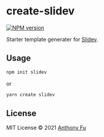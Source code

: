 # create-slidev

[![NPM version](https://img.shields.io/npm/v/create-slidev?color=3AB9D4&label=)](https://www.npmjs.com/package/create-slidev)

Starter template generater for [Slidev](https://sli.dev).

## Usage

```bash
npm init slidev
```

or

```bash
yarn create slidev
```

## License

MIT License © 2021 [Anthony Fu](https://github.com/antfu)
